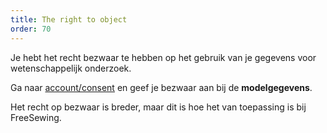 ```yaml
---
title: The right to object
order: 70
---
```


Je hebt het recht bezwaar te hebben op het gebruik van je gegevens voor wetenschappelijk onderzoek.

Ga naar [account/consent](/account/consent/) en geef je bezwaar aan bij de **modelgegevens**.

<Note>

Het recht op bezwaar is breder, maar dit is hoe het van toepassing is bij FreeSewing.

</Note>

